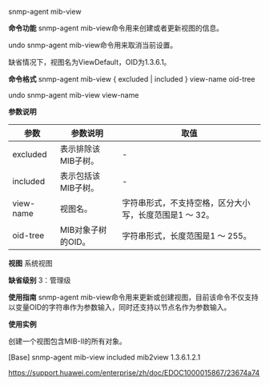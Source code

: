 snmp-agent mib-view

**命令功能**
snmp-agent mib-view命令用来创建或者更新视图的信息。

undo snmp-agent mib-view命令用来取消当前设置。

缺省情况下，视图名为ViewDefault，OID为1.3.6.1。

**命令格式**
snmp-agent mib-view { excluded | included } view-name oid-tree

undo snmp-agent mib-view view-name

**参数说明**

| 参数      | 参数说明            | 取值                                                    |
| --------- | ------------------- | ------------------------------------------------------- |
| excluded  | 表示排除该MIB子树。 | -                                                       |
| included  | 表示包括该MIB子树。 | -                                                       |
| view-name | 视图名。            | 字符串形式，不支持空格，区分大小写，长度范围是1 ～ 32。 |
| oid-tree  | MIB对象子树的OID。  | 字符串形式，长度范围是1 ～ 255。                        |



**视图**
系统视图

**缺省级别**
3：管理级

**使用指南**
snmp-agent mib-view命令用来更新或创建视图，目前该命令不仅支持以变量OID的字符串作为参数输入，同时还支持以节点名作为参数输入。

**使用实例**

创建一个视图包含MIB-II的所有对象。

[Base] snmp-agent mib-view included mib2view 1.3.6.1.2.1



https://support.huawei.com/enterprise/zh/doc/EDOC1000015867/23674a74